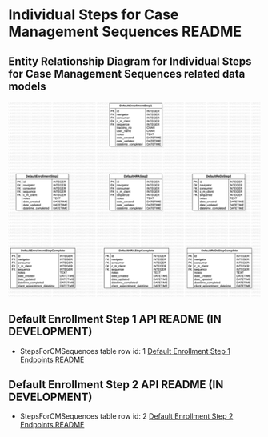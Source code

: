 # Individual Steps for Case Management Sequences README


## Entity Relationship Diagram for Individual Steps for Case Management Sequences related data models

![Individual Steps for Case Management Sequences Entity Relationship Diagram](individual_sequence_steps_erd.jpg)


## Default Enrollment Step 1 API README (IN DEVELOPMENT)
- StepsForCMSequences table row id: 1
[Default Enrollment Step 1 Endpoints README](default_enrollment_step_1/README.md)


## Default Enrollment Step 2 API README (IN DEVELOPMENT)
- StepsForCMSequences table row id: 2
[Default Enrollment Step 2 Endpoints README](default_enrollment_step_2/README.md)
